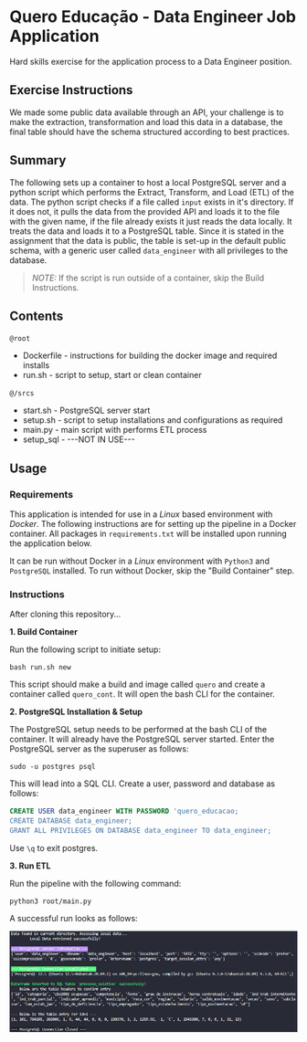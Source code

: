 # Quero Educação - Data Engineer Job Application

Hard skills exercise for the application process to a Data Engineer position.

## Exercise Instructions

We made some public data available through an API, your challenge is to make the extraction, transformation and load this data in a database, the final table should have the schema structured according to best practices.

## Summary

The following sets up a container to host a local PostgreSQL server and a python script which performs the Extract, Transform, and Load (ETL) of the data. The python script checks if a file called ```input``` exists in it's directory. If it does not, it pulls the data from the provided API and loads it to the file with the given name, if the file already exists it just reads the data locally. It treats the data and loads it to a PostgreSQL table. Since it is stated in the assignment that the data is public, the table is set-up in the default public schema, with a generic user called ```data_engineer``` with all privileges to the database.

> *NOTE:* If the script is run outside of a container, skip the Build Instructions.

## Contents

```@root```

- Dockerfile - instructions for building the docker image and required installs
- run.sh - script to setup, start or clean container

```@/srcs```

- start.sh - PostgreSQL server start
- setup.sh - script to setup installations and configurations as required
- main.py - main script with performs ETL process
- setup_sql - ---NOT IN USE---

## Usage

### Requirements

This application is intended for use in a *Linux* based environment with *Docker*. The following instructions are for setting up the pipeline in a Docker container. All packages in ```requirements.txt``` will be installed upon running the application below.

It can be run without Docker in a *Linux* environment with ```Python3``` and ```PostgreSQL``` installed. To run without Docker, skip the "Build Container" step.

### Instructions

After cloning this repository...

**1. Build Container**

Run the following script to initiate setup:

```Shell
bash run.sh new
```

This script should make a build and image called ```quero``` and create a container
called ```quero_cont```. It will open the bash CLI for the container.

**2. PostgreSQL Installation & Setup**

The PostgreSQL setup needs to be performed at the bash CLI of the container. It
will already have the PostgreSQL server started. Enter the PostgreSQL server as the superuser as follows:

```Shell
sudo -u postgres psql
```

This will lead into a SQL CLI. Create a user, password and database as follows:

```SQL
CREATE USER data_engineer WITH PASSWORD 'quero_educacao;
CREATE DATABASE data_engineer;
GRANT ALL PRIVILEGES ON DATABASE data_engineer TO data_engineer;
```

Use ```\q``` to exit postgres.

**3. Run ETL**

Run the pipeline with the following command:

```Shell
python3 root/main.py
```
A successful run looks as follows:

![Screenshot of successful run](./screenshots/successful_run.PNG)